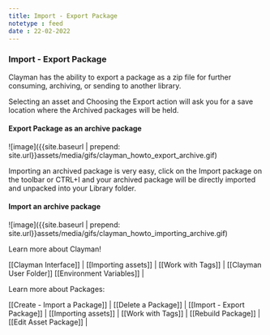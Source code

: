 ```yaml
---
title: Import - Export Package
notetype : feed
date : 22-02-2022
---
```

### Import - Export Package

Clayman has the ability to export a package as a zip file for further consuming, archiving, or sending to another library.

Selecting an asset and Choosing the Export action will ask you for a save location where the Archived packages will be held.

<h4><b>Export Package as an archive package</b></h4>
![image]({{site.baseurl | prepend: site.url}}assets/media/gifs/clayman_howto_export_archive.gif)


Importing an archived package is very easy, click on the Import package on the toolbar or CTRL+I and your archived package will be directly imported and unpacked into your Library folder.

<h4><b>Import an archive package</b></h4>
![image]({{site.baseurl | prepend: site.url}}assets/media/gifs/clayman_howto_importing_archive.gif)



Learn more about Clayman!

[[Clayman Interface]] | 
[[Importing assets]] | 
[[Work with Tags]] | 
[[Clayman User Folder]]
[[Environment Variables]] |


Learn more about Packages:

[[Create - Import a Package]] | 
[[Delete a Package]] | 
[[Import - Export Package]] | 
[[Importing assets]] | 
[[Work with Tags]] | 
[[Rebuild Package]] | 
[[Edit Asset Package]] | 